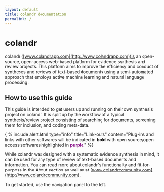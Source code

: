 ```yaml
---
layout: default
title: colandr documentation
permalink: /
---
```


# colandr

colandr ([www.colandrapp.com](http://www.colandrapp.com))is an open-source, open-access web-based platform for evidence synthesis and review projects. This platform aims to improve the efficiency and conduct of syntheses and reviews of text-based documents using a semi-automated approach that employs active machine learning and natural language processing. 

## How to use this guide

This guide is intended to get users up and running on their own synthesis project on colandr. It is split up by the workflow of a typical synthesis/review project consisting of searching for documents, screening them for inclusion, and coding meta-data.

{ % include alert.html type="info" title="Link-outs" content="Plug-ins and links with other softwares will be indicated in **bold** with open source/open access softwares highlighted in **<span style="color:purple">purple</span>**." %}

While colandr was designed with a systematic evidence synthesis in mind, it can be used for any type of review of text-based documents and information. You can read more about colandr's functionality and fit-for-purpose in the About section as well as at [www.colandrcommunity.com](http://www.colandrcommunity.com).

To get started, use the navigation panel to the left.
